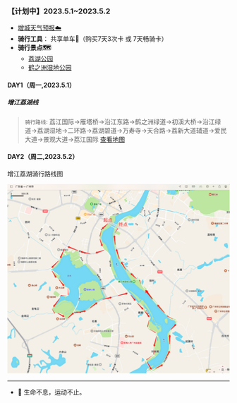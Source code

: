 ### 【计划中】2023.5.1~2023.5.2

* [增城天气预报☁️](http://waptianqi.2345.com/zengcheng-60368.htm)
* **骑行工具**： 共享单车🚴（购买7天3次卡 或 7天畅骑卡）
* **骑行景点🗺️**
    +   [荔湖公园](docs/增城荔湖景点.md)
    +   [鹤之洲湿地公园](docs/鹤之洲湿地公园.md)

#### DAY1（周一,2023.5.1）

##### 增江荔湖线
> `骑行路线`: 荔江国际->雁塔桥->沿江东路->鹤之洲绿道->初溪大桥->沿江绿道->荔湖湿地->二环路->荔湖碧道->万寿寺->天合路->荔新大道辅道->爱民大道->景观大道->荔江国际
[查看地图](#road_map)

#### DAY2（周二,2023.5.2）


<div id="road_map">增江荔湖骑行路线图</div>

![](topwrite/assets/路线图/增江荔湖骑行路线图.png)


---

* 🚴 生命不息，运动不止。